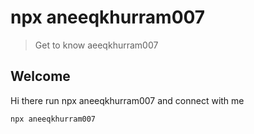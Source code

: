# npx aneeqkhurram007

> Get to know aeeqkhurram007

## Welcome

Hi there
run npx aneeqkhurram007 and connect with me

```sh
npx aneeqkhurram007
```

